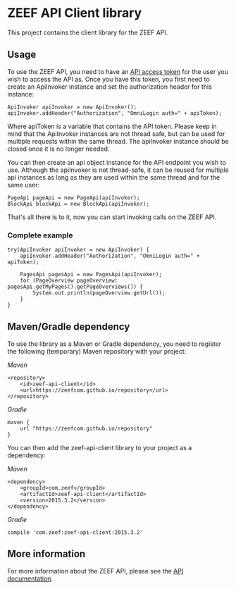 ZEEF API Client library
=====================

This project contains the client library for the ZEEF API.

Usage
---------------------
To use the ZEEF API, you need to have an [API access token](https://zeef.io/docs/api/#api_authentication) for the user you wish to access the API as. Once you have this token, you first need to create an ApiInvoker instance and set the authorization header for this instance:

    ApiInvoker apiInvoker = new ApiInvoker();
    apiInvoker.addHeader("Authorization", "OmniLogin auth=" + apiToken);

Where apiToken is a variable that contains the API token. Please keep in mind that the ApiInvoker instances are not thread safe, but can be used for multiple requests within the same thread. The apiInvoker instance should be closed once it is no longer needed. 

You can then create an api object instance for the API endpoint you wish to use. Although the apiInvoker is not thread-safe, it can be reused for multiple api instances as long as they are used within the same thread and for the same user:

    PageApi pageApi = new PageApi(apiInvoker);
    BlockApi blockApi = new BlockApi(apiInvoker);
    
That's all there is to it, now you can start invoking calls on the ZEEF API.


### Complete example ###

    try(ApiInvoker apiInvoker = new ApiInvoker) {
        apiInvoker.addHeader("Authorization", "OmniLogin auth=" + apiToken);
        
        PagesApi pagesApi = new PagesApi(apiInvoker);
        for (PageOverview pageOverview: pagesApi.getMyPages().getPageOverviews()) {
            System.out.println(pageOverview.getUrl());
        }
    }

Maven/Gradle dependency
---------------------
To use the library as a Maven or Gradle dependency, you need to register the following (temporary) Maven repository with your project:

*Maven*

    <repository>
	    <id>zeef-api-client</id>
	    <url>https://zeefcom.github.io/repository</url>
	</repository>
	
*Gradle*

    maven {
        url "https://zeefcom.github.io/repository"
    }
    
You can then add the zeef-api-client library to your project as a dependency:

*Maven*

    <dependency>
        <groupId>com.zeef</groupId>
        <artifactId>zeef-api-client</artifactId>
        <version>2015.3.2</version>
    </dependency>

*Gradle*

    compile 'com.zeef:zeef-api-client:2015.3.2'

More information
---------------------

For more information about the ZEEF API, please see the [API documentation](https://zeef.io/docs/api/).

